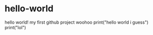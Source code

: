 # hello-world
hello world! my first github project woohoo
print("hello world i guess")
print("lol")
